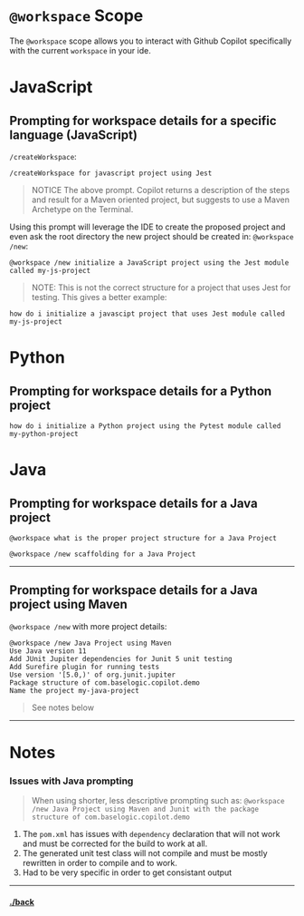 # `@workspace` Scope
The `@workspace` scope allows you to interact with Github Copilot specifically with the current `workspace` in your ide.


# JavaScript
## Prompting for workspace details for a specific language (JavaScript)
`/createWorkspace`:

```text
/createWorkspace for javascript project using Jest
```

> NOTICE The above prompt. Copilot returns a description of the steps and result for a Maven oriented project, but suggests to use a Maven Archetype on the Terminal.

Using this prompt will leverage the IDE to create the proposed project and even ask the root directory the new project should be created in:
`@workspace /new`:
```text
@workspace /new initialize a JavaScript project using the Jest module called my-js-project
```
> NOTE: This is not the correct structure for a project that uses Jest for testing. This gives a better example:
```t
how do i initialize a javascipt project that uses Jest module called my-js-project
```

# Python
## Prompting for workspace details for a Python project
```text
how do i initialize a Python project using the Pytest module called my-python-project
```

# Java

## Prompting for workspace details for a Java project 
```text
@workspace what is the proper project structure for a Java Project
```
```text
@workspace /new scaffolding for a Java Project
```
---

## Prompting for workspace details for a Java project using Maven
`@workspace /new` with more project details:
```text
@workspace /new Java Project using Maven
Use Java version 11
Add JUnit Jupiter dependencies for Junit 5 unit testing
Add Surefire plugin for running tests
Use version '[5.0,)' of org.junit.jupiter
Package structure of com.baselogic.copilot.demo
Name the project my-java-project
```
> See notes below

---
# Notes

### Issues with Java prompting
> When using shorter, less descriptive prompting such as:
> `@workspace /new Java Project using Maven and Junit with the package structure of com.baselogic.copilot.demo`
1. The `pom.xml` has issues with `dependency` declaration that will not work and must be corrected for the build to work at all.
2. The generated unit test class will not compile and must be mostly rewritten in order to compile and to work.
3. Had to be very specific in order to get consistant output



---

#### [./back](./README.md)
